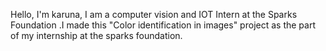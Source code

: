 Hello, I'm karuna, I am a computer vision and IOT Intern at the Sparks Foundation .I made this "Color identification in images" project as the part of my internship at the sparks foundation.
